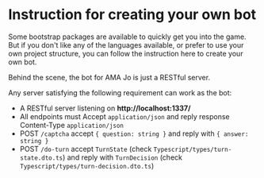 # Instruction for creating your own bot

Some bootstrap packages are available to quickly get you into the game. But if you don't like any of the languages available, or prefer to use your own project structure, you can follow the instruction here to create your own bot.

Behind the scene, the bot for AMA Jo is just a RESTful server.

Any server satisfying the following requirement can work as the bot:

- A RESTful server listening on **http://localhost:1337/**
- All endpoints must Accept `application/json` and reply response Content-Type `application/json`
- POST `/captcha` accept `{ question: string }` and reply with `{ answer: string }`
- POST `/do-turn` accept `TurnState` (check `Typescript/types/turn-state.dto.ts`) and reply with `TurnDecision` (check `Typescript/types/turn-decision.dto.ts`)
